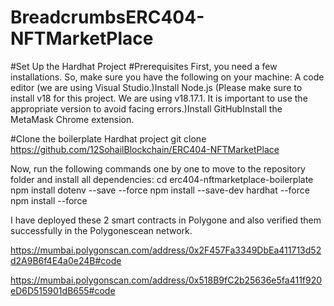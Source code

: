 # BreadcrumbsERC404-NFTMarketPlace

#Set Up the Hardhat Project
#Prerequisites
First, you need a few installations. So, make sure you have the following on your machine:
A code editor (we are using Visual Studio.)Install Node.js (Please make sure to install v18 for this project. We are using v18.17.1. It is important to use the appropriate version to avoid facing errors.)Install GitHubInstall the MetaMask Chrome extension.

#Clone the boilerplate Hardhat project
git clone https://github.com/12SohailBlockchain/ERC404-NFTMarketPlace

Now, run the following commands one by one to move to the repository folder and install all dependencies:
cd erc404-nftmarketplace-boilerplate
npm install dotenv --save --force
npm install --save-dev hardhat --force
npm install --force



I have deployed these 2 smart contracts in Polygone and also verified them successfully in the Polygonescean network.

https://mumbai.polygonscan.com/address/0x2F457Fa3349DbEa411713d52d2A9B6f4E4a0e24B#code

https://mumbai.polygonscan.com/address/0x518B9fC2b25636e5fa411f920eD6D515901dB655#code






  


